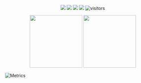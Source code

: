 <!--   my-icons -->
<p align="center">
    <a href="https://github.com/CodingWKang/CodingWKang"><img src="https://img.shields.io/badge/status-updating-brightgreen.svg"></a>
    <a href="https://github.com/CodingWKang/CodingWKang/graphs/contributors"><img src="https://img.shields.io/github/contributors/CodingWKang/CodingWKang?color=blue"></a>
    <a href="https://github.com/CodingWKang/CodingWKang/stargazers"><img src="https://img.shields.io/github/stars/CodingWKang/CodingWKang.svg?logo=github"></a>
    <a href="https://github.com/CodingWKang/CodingWKang/network/members"><img src="https://img.shields.io/github/forks/CodingWKang/CodingWKang.svg?color=blue&logo=github"></a>
    <img src="https://visitor-badge.laobi.icu/badge?page_id=CodingWKang.CodingWKang" alt="visitors"/>   
</p>

<div align="center">
<span>  </span>
<img height="170px" src="https://github-readme-stats.vercel.app/api?username=CodingWKang" /><span>  </span><img height="170px" src="https://github-readme-stats.vercel.app/api/top-langs/?username=CodingWKang&layout=compact&langs_count=8" />
<span>  </span>
</div>

![Metrics](https://metrics.lecoq.io/CodingWKang?template=classic&languages=1&projects=1&followup=1&activity=1&base=header%2C%20activity%2C%20community%2C%20repositories%2C%20metadata&base.indepth=false&base.hireable=false&base.skip=false&languages=false&languages.limit=8&languages.threshold=0%25&languages.other=false&languages.colors=github&languages.sections=most-used&languages.indepth=false&languages.analysis.timeout=15&languages.analysis.timeout.repositories=7.5&languages.categories=markup%2C%20programming&languages.recent.categories=markup%2C%20programming&languages.recent.load=300&languages.recent.days=14&followup=false&followup.sections=repositories&followup.indepth=false&followup.archived=true&activity=false&activity.limit=5&activity.load=300&activity.days=14&activity.visibility=all&activity.timestamps=false&activity.filter=all&projects=false&projects.limit=1&projects.descriptions=false&config.timezone=Asia%2FShanghai)

